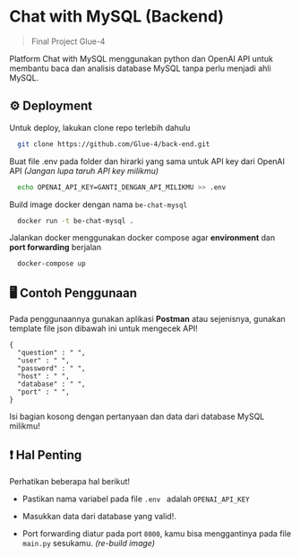
# Chat with MySQL (Backend) 

> Final Project Glue-4

Platform Chat with MySQL menggunakan python dan OpenAI API untuk membantu baca dan analisis database MySQL tanpa perlu menjadi ahli MySQL.

## ⚙️ Deployment

Untuk deploy, lakukan clone repo terlebih dahulu

```bash
  git clone https://github.com/Glue-4/back-end.git
```

Buat file .env pada folder dan hirarki yang sama untuk API key dari OpenAI API *(Jangan lupa taruh API key milikmu)*

```bash
  echo OPENAI_API_KEY=GANTI_DENGAN_API_MILIKMU >> .env
```

Build image docker dengan nama `be-chat-mysql`

```bash
  docker run -t be-chat-mysql .
```

Jalankan docker menggunakan docker compose agar **environment** dan **port forwarding** berjalan

```bash
  docker-compose up
```
## 🖥️ Contoh Penggunaan

Pada penggunaannya gunakan aplikasi **Postman** atau sejenisnya, gunakan template file json dibawah ini untuk mengecek API!

```
{
  "question" : " ",
  "user" : " ",
  "password" : " ",
  "host" : " ",
  "database" : " ",
  "port" : " ",
}
```

Isi bagian kosong dengan pertanyaan dan data dari database MySQL milikmu!

## ❗ Hal Penting 

Perhatikan beberapa hal berikut!

- Pastikan nama variabel pada file  `.env ` adalah  `OPENAI_API_KEY`

- Masukkan data dari database yang valid!.

- Port forwarding diatur pada port `8000`, kamu bisa menggantinya pada file `main.py` sesukamu. *(re-build image)*
